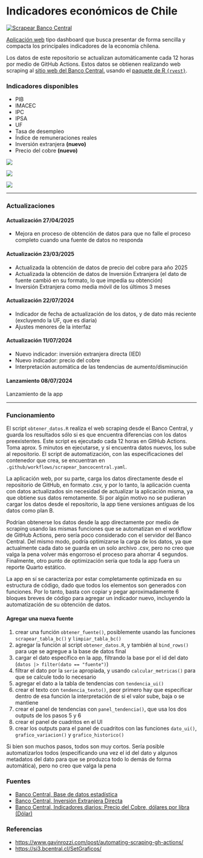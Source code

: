 # Indicadores económicos de Chile

[![Scrapear Banco Central](https://github.com/bastianolea/economia_chile/actions/workflows/scrapear_bancocentral.yaml/badge.svg)](https://github.com/bastianolea/economia_chile/actions/workflows/scrapear_bancocentral.yaml)

[Aplicación web](https://bastianoleah.shinyapps.io/economia_chile/) tipo dashboard que busca presentar de forma sencilla y compacta los principales indicadores de la economía chilena.

Los datos de este repositorio se actualizan automáticamente cada 12 horas por medio de GitHub Actions. Estos datos se obtienen realizando web scraping al [sitio web del Banco Central.](https://www.bcentral.cl/web/banco-central) usando el [paquete de R `{rvest}`](https://rvest.tidyverse.org).

### Indicadores disponibles
- PIB
- IMACEC
- IPC
- IPSA
- UF
- Tasa de desempleo
- Índice de remuneraciones reales
- Inversión extranjera **(nuevo)**
- Precio del cobre **(nuevo)**


![](otros/pantallazos/pantallazo1.png)

![](otros/pantallazos/pantallazo2.png)

![](otros/pantallazos/pantallazo3.png)

----

### Actualizaciones

#### Actualización 27/04/2025
- Mejora en proceso de obtención de datos para que no falle el proceso completo cuando una fuente de datos no responda

#### Actualización 23/03/2025
- Actualizada la obtención de datos de precio del cobre para año 2025
- Actualizada la obtención de datos de Inversión Extranjera (el dato de fuente cambió en su formato, lo que impedía su obtención)
- Inversión Extranjera como media móvil de los últimos 3 meses

#### Actualización 22/07/2024
- Indicador de fecha de actualización de los datos, y de dato más reciente (excluyendo la UF, que es diaria)
- Ajustes menores de la interfaz

#### Actualización 11/07/2024
- Nuevo indicador: inversión extranjera directa (IED)
- Nuevo indicador: precio del cobre
- Interpretación automática de las tendencias de aumento/disminución

#### Lanzamiento 08/07/2024
Lanzamiento de la app

----

### Funcionamiento
El script `obtener_datos.R` realiza el web scraping desde el Banco Central, y guarda los resultados sólo si es que encuentra diferencias con los datos preexistentes. Este script es ejecutado cada 12 horas en GitHub Actions. Toma aprox. 5 minutos en ejecutarse, y si encuentra datos nuevos, los sube al repositorio. El script de automatización, con las especificaciones del contenedor que crea, se encuentran en `.github/workflows/scrapear_bancocentral.yaml`.

La aplicación web, por su parte, carga los datos directamente desde el repositorio de GitHub, en formato .csv, y por lo tanto, la aplicación cuenta con datos actualizados sin necesidad de actualizar la aplicación misma, ya que obtiene sus datos remotamente. Si por algún motivo no se pudieran cargar los datos desde el repositorio, la app tiene versiones antiguas de los datos como plan B. 

Podrían obtenerse los datos desde la app directamente por medio de scraping usando las mismas funciones que se automatizan en el workflow de GitHub Actions, pero sería poco considerado con el servidor del Banco Central. Del mismo modo, podría optimizarse la carga de los datos, ya que actualmente cada dato se guarda en un solo archivo .csv, pero no creo que valga la pena volver más engorroso el proceso para ahorrar 4 segundos. Finalmente, otro punto de optimización sería que toda la app fuera un reporte Quarto estático.

La app en sí se caracteriza por estar completamente optimizada en su estructura de código, dado que todos los elementos son generados con funciones. Por lo tanto, basta con copiar y pegar aproximadamente 6 bloques breves de código para agregar un indicador nuevo, incluyendo la automatización de su obtención de datos.


#### Agregar una nueva fuente

1. crear una función `obtener_fuente()`, posiblemente usando las funciones `scrapear_tabla_bc()` y `limpiar_tabla_bc()`
2. agregar la función al script `obtener_datos.R`, y también al `bind_rows()` para uqe se agregue a la base de datos final
3. cargar el dato específico en la app, filtrando la base por el id del dato (`datos |> filter(dato == "fuente")`) 
4. filtrar el dato por la `serie` apropiada, y usando `calcular_metricas()` para que se calcule todo lo necesario
5. agregar el dato a la tabla de tendencias con `tendencia_ui()`
6. crear el texto con `tendencia_texto()`, peor primero hay que especificar dentro de esa función la interpretación de si el valor sube, baja o se mantiene
7. crear el panel de tendencias con `panel_tendencia()`, que usa los dos outputs de los pasos 5 y 6
8. crear el panel de cuadritos en el UI
9. crear los outputs para el panel de cuadritos con las funciones `dato_ui()`, `grafico_variacion()` y `grafico_historico()`

Si bien son muchos pasos, todos son muy cortos. Sería posible automatizarlos todos (especificando una vez el id del dato y algunos metadatos del dato para que se produzca todo lo demás de forma automática), pero no creo que valga la pena


### Fuentes
- [Banco Central, Base de datos estadística](https://si3.bcentral.cl/siete)
- [Banco Central, Inversión Extranjera Directa](https://www.bcentral.cl/areas/estadisticas/inversion-extranjera-directa-ied)
- [Banco Central, Indicadores diarios: Precio del Cobre, dólares por libra (Dólar)](https://si3.bcentral.cl/Indicadoressiete/secure/IndicadoresDiarios.aspx)


### Referencias
- https://www.gavinrozzi.com/post/automating-scraping-gh-actions/
- https://si3.bcentral.cl/SetGraficos/